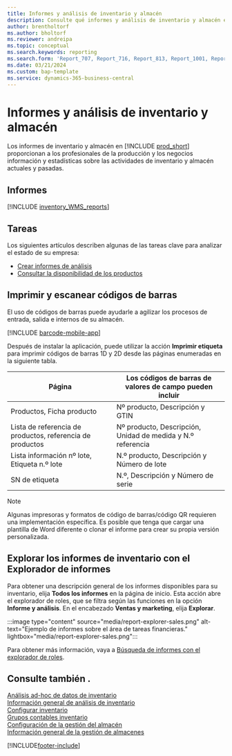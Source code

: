 ```yaml
---
title: Informes y análisis de inventario y almacén
description: Consulte qué informes y análisis de inventario y almacén están disponibles en la versión estándar de Business Central para que pueda realizar un seguimiento de su empresa.
author: brentholtorf
ms.author: bholtorf
ms.reviewer: andreipa
ms.topic: conceptual
ms.search.keywords: reporting
ms.search.form: 'Report_707, Report_716, Report_813, Report_1001, Report_5807, Report_5808, Report_5809, Report_7313, Report_7319, Report_7320'
ms.date: 03/21/2024
ms.custom: bap-template
ms.service: dynamics-365-business-central
---
```

# <a name="inventory-and-warehouse-reports-and-analytics"></a>Informes y análisis de inventario y almacén

Los informes de inventario y almacén en [!INCLUDE [prod_short](includes/prod_short.md)] proporcionan a los profesionales de la producción y los negocios información y estadísticas sobre las actividades de inventario y almacén actuales y pasadas.  

## <a name="reports"></a>Informes

[!INCLUDE [inventory_WMS_reports](includes/inventory-WMS-reports-include.md)]

## <a name="tasks"></a>Tareas

Los siguientes artículos describen algunas de las tareas clave para analizar el estado de su empresa:

* [Crear informes de análisis](bi-how-create-analysis-views-reports.md)  
* [Consultar la disponibilidad de los productos](inventory-how-availability-overview.md)

## <a name="print-and-scan-barcodes"></a>Imprimir y escanear códigos de barras

El uso de códigos de barras puede ayudarle a agilizar los procesos de entrada, salida e internos de su almacén. 

[!INCLUDE [barcode-mobile-app](includes/barcode-mobile-app.md)]

Después de instalar la aplicación, puede utilizar la acción **Imprimir etiqueta** para imprimir códigos de barras 1D y 2D desde las páginas enumeradas en la siguiente tabla.

|Página  |Los códigos de barras de valores de campo pueden incluir  |
|---------|---------|
|Productos, Ficha producto     |Nº producto, Descripción y GTIN         |
|Lista de referencia de productos, referencia de productos     |Nº producto, Descripción, Unidad de medida y N.º referencia         |
|Lista información nº lote, Etiqueta n.º lote     |N.º producto, Descripción y Número de lote       |
|SN de etiqueta     |N.º, Descripción y Número de serie         |

> [!NOTE]
> Algunas impresoras y formatos de código de barras/código QR requieren una implementación específica. Es posible que tenga que cargar una plantilla de Word diferente o clonar el informe para crear su propia versión personalizada.


## <a name="explore-inventory-reports-with-report-explorer"></a>Explorar los informes de inventario con el Explorador de informes

Para obtener una descripción general de los informes disponibles para su inventario, elija **Todos los informes** en la página de inicio. Esta acción abre el explorador de roles, que se filtra según las funciones en la opción **Informe y análisis**. En el encabezado **Ventas y marketing**, elija **Explorar**.

:::image type="content" source="media/report-explorer-sales.png" alt-text="Ejemplo de informes sobre el área de tareas financieras." lightbox="media/report-explorer-sales.png":::

Para obtener más información, vaya a [Búsqueda de informes con el explorador de roles](ui-role-explorer.md).


## <a name="see-also"></a>Consulte también .

[Análisis ad-hoc de datos de inventario](ad-hoc-analysis-inventory.md)  
[Información general de análisis de inventario](inventory-analytics-overview.md)   
[Configurar inventario](inventory-setup-inventory.md)  
[Grupos contables inventario](inventory-manage-inventory.md)  
[Configuración de la gestión del almacén](warehouse-setup-warehouse.md)  
[Información general de la gestión de almacenes](design-details-warehouse-management.md)

[!INCLUDE[footer-include](includes/footer-banner.md)]
